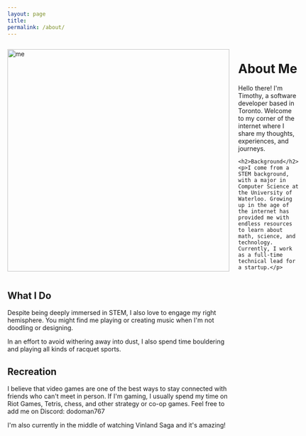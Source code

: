 ```yaml
---
layout: page
title: 
permalink: /about/
---
```


<div style="display: flex; align-items: center;">
  <img src="../assets/images/head_shot.png" alt="me" style="width: 500px; height: 500px;">
  <div style="margin-left: 20px;">
  <h1>About Me</h1>
    <p>Hello there! I'm Timothy, a software developer based in Toronto. Welcome to my corner of the internet where I share my thoughts, experiences, and journeys.</p>
    
    <h2>Background</h2>
    <p>I come from a STEM background, with a major in Computer Science at the University of Waterloo. Growing up in the age of the internet has provided me with endless resources to learn about math, science, and technology. Currently, I work as a full-time technical lead for a startup.</p>
  </div>
</div>

## What I Do

Despite being deeply immersed in STEM, I also love to engage my right hemisphere. You might find me playing or creating music when I'm not doodling or designing. 

In an effort to avoid withering away into dust, I also spend time bouldering and playing all kinds of racquet sports.

## Recreation

I believe that video games are one of the best ways to stay connected with friends who can't meet in person. If I'm gaming, I usually spend my time on Riot Games, Tetris, chess, and other strategy or co-op games. Feel free to add me on Discord: dodoman767

I'm also currently in the middle of watching Vinland Saga and it's amazing! 
